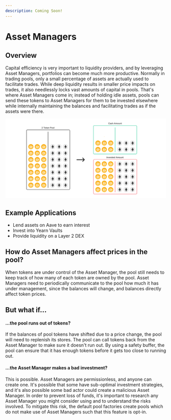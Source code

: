 ```yaml
---
description: Coming Soon!
---
```


# Asset Managers

## Overview

Capital efficiency is very important to liquidity providers, and by leveraging Asset Managers,  portfolios can become much more productive. Normally in trading pools, only a small percentage of assets are actually used to facilitate trades. While deep liquidity results in smaller price impacts on trades, it also needlessly locks vast amounts of capital in pools. That's where Asset Managers come in; instead of holding idle assets, pools can send these tokens to Asset Managers for them to be invested elsewhere while internally maintaining the balances and facilitating trades as if the assets were there. 

![A pool separated into its Cash Amount and the Invested Amount](../../.gitbook/assets/asset_manager.gif)

## Example Applications

* Lend assets on Aave to earn interest
* Invest into Yearn Vaults
* Provide liquidity on a Layer 2 DEX

## How do Asset Managers affect prices in the pool?

When tokens are under control of the Asset Manager, the pool still needs to keep track of how many of each token are owned by the pool. Asset Managers need to periodically communicate to the pool how much it has under management, since the balances will change, and balances directly affect token prices.

## But what if...

#### ...the pool runs out of tokens?

If the balances of pool tokens have shifted due to a price change, the pool will need to replenish its stores. The pool can call tokens back from the Asset Manager to make sure it doesn't run out. By using a safety buffer, the pool can ensure that it has enough tokens before it gets too close to running out.

#### ...the Asset Manager makes a bad investment?

This is possible. Asset Managers are permissionless, and anyone can create one. It's possible that some have sub-optimal investment strategies, and it's also possible some bad actor could create a malicious Asset Manager. In order to prevent loss of funds, it's important to research any Asset Manager you might consider using and to understand the risks involved. To mitigate this risk, the default pool factories create pools which do not make use of Asset Managers such that this feature is opt-in.

